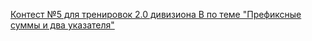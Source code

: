 [Контест №5 для тренировок 2.0 дивизиона B по теме "Префиксные суммы и два указателя"](https://contest.yandex.ru/contest/29075/problems/)